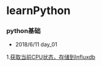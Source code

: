 # learnPython

### python基础
- 2018/6/11 day_01

1.[获取当前CPU状态，存储到Influxdb](https://github.com/injetlee/demo/blob/master/CpuToInfluxdb.py)

